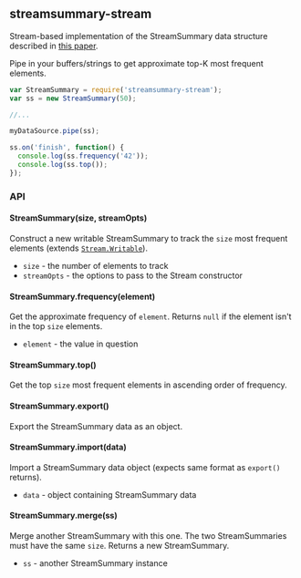 ## streamsummary-stream

Stream-based implementation of the StreamSummary data structure described in [this paper](https://icmi.cs.ucsb.edu/research/tech_reports/reports/2005-23.pdf).

Pipe in your buffers/strings to get approximate top-K most frequent elements.

```javascript
var StreamSummary = require('streamsummary-stream');
var ss = new StreamSummary(50);

//...

myDataSource.pipe(ss);

ss.on('finish', function() {
  console.log(ss.frequency('42'));
  console.log(ss.top());
});
```

### API

#### StreamSummary(size, streamOpts)

Construct a new writable StreamSummary to track the `size` most frequent elements (extends [`Stream.Writable`](https://nodejs.org/api/stream.html#stream_class_stream_writable)).

* `size` - the number of elements to track
* `streamOpts` - the options to pass to the Stream constructor

#### StreamSummary.frequency(element)

Get the approximate frequency of `element`. Returns `null` if the element isn't in the top `size` elements.

* `element` - the value in question

#### StreamSummary.top()

Get the top `size` most frequent elements in ascending order of frequency.

#### StreamSummary.export()

Export the StreamSummary data as an object.

#### StreamSummary.import(data)

Import a StreamSummary data object (expects same format as `export()` returns).

* `data` - object containing StreamSummary data

#### StreamSummary.merge(ss)

Merge another StreamSummary with this one. The two StreamSummaries must have the same `size`. Returns a new StreamSummary.

* `ss` - another StreamSummary instance

